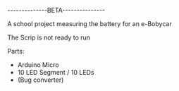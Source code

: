 --------------BETA---------------


A school project measuring the battery for an e-Bobycar


The Scrip is not ready to run 


Parts:
- Arduino Micro
- 10 LED Segment / 10 LEDs
- (Bug converter)
